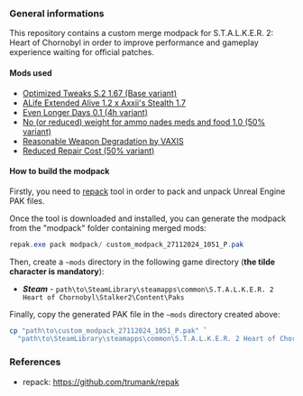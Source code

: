 ### General informations

This repository contains a custom merge modpack for S.T.A.L.K.E.R. 2: Heart of Chornobyl in order to improve performance and gameplay experience waiting for official patches.

#### Mods used

- [Optimized Tweaks S.2 1.67 (Base variant)](https://www.nexusmods.com/stalker2heartofchornobyl/mods/7)
- [ALife Extended Alive 1.2 x Axxii's Stealth 1.7](https://www.nexusmods.com/stalker2heartofchornobyl/mods/273)
- [Even Longer Days 0.1 (4h variant)](https://www.nexusmods.com/stalker2heartofchornobyl/mods/47)
- [No (or reduced) weight for ammo nades meds and food 1.0 (50% variant)](https://www.nexusmods.com/stalker2heartofchornobyl/mods/45)
- [Reasonable Weapon Degradation by VAXIS](https://www.nexusmods.com/stalker2heartofchornobyl/mods/33)
- [Reduced Repair Cost (50% variant)](https://www.nexusmods.com/stalker2heartofchornobyl/mods/77)

#### How to build the modpack

Firstly, you need to [repack](https://github.com/trumank/repak) tool in order to pack and unpack Unreal Engine PAK files.

Once the tool is downloaded and installed, you can generate the modpack from the "modpack" folder containing merged mods:

```powershell
repak.exe pack modpack/ custom_modpack_27112024_1051_P.pak
```

Then, create a `~mods` directory in the following game directory (**the tilde character is mandatory**): 
  - ***Steam*** - `path\to\SteamLibrary\steamapps\common\S.T.A.L.K.E.R. 2 Heart of Chornobyl\Stalker2\Content\Paks`

Finally, copy the generated PAK file in the `~mods` directory created above:

```powershell
cp "path\to\custom_modpack_27112024_1051_P.pak" `
  "path\to\SteamLibrary\steamapps\common\S.T.A.L.K.E.R. 2 Heart of Chornobyl\Stalker2\Content\Paks\~mods"
```

### References

- repack: https://github.com/trumank/repak
